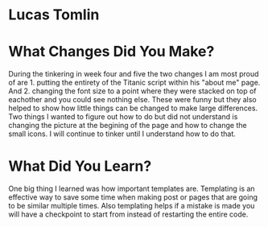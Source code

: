# Lucas Tomlin


# What Changes Did You Make?

During the tinkering in week four and five the two changes I am most proud of are 1. putting the entirety of the Titanic script within his "about me" page. And 2. changing the font size to a point where they were stacked on top of eachother and you could see nothing else. These were funny but they also helped to show how little things can be changed to make large differences. Two things I wanted to figure out how to do but did not understand is changing the picture at the begining of the page and how to change the small icons. I will continue to tinker until I understand how to do that. 

# What Did You Learn?

One big thing I learned was how important templates are. Templating is an effective way to save some time when making post or pages that are going to be similar multiple times. Also templating helps if a mistake is made you will have a checkpoint to start from instead of restarting the entire code.
